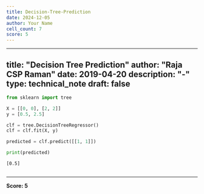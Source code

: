 ```yaml
---
title: Decision-Tree-Prediction
date: 2024-12-05
author: Your Name
cell_count: 7
score: 5
---
```


---
title: "Decision Tree Prediction"
author: "Raja CSP Raman"
date: 2019-04-20
description: "-"
type: technical_note
draft: false
---

```python
from sklearn import tree
```


```python
X = [[0, 0], [2, 2]]
y = [0.5, 2.5]
```


```python
clf = tree.DecisionTreeRegressor()
clf = clf.fit(X, y)
```


```python
predicted = clf.predict([[1, 1]])
```


```python
print(predicted)
```

    [0.5]



```python

```


---
**Score: 5**